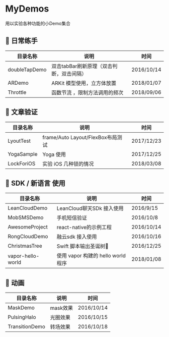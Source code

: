 # MyDemos


用以实验各种功能的小Demo集合

## 🍐 日常练手

目录名称 | 说明 |时间
------- | ------- | -------
doubleTapDemo | 双击tabBar刷新原理（双击判断，双击间隔）  |  2016/10/14
ARDemo | ARKit 模型使用，立方体放置                     |  2018/01/07
Throttle | 函数节流 ，限制方法调用的频次                 |  2018/09/06

## 🍍 文章验证

目录名称 | 说明 |时间
------- | ------- | -------
 LyoutTest  | frame/Auto Layout/FlexBox布局测试 |  2017/12/23
 YogaSample | Yoga 使用                        |  2017/12/25
 LockForiOS | 实验 iOS 几种锁的情况              |  2018/03/08


## 🍌 SDK / 新语言 使用

目录名称 | 说明 |时间
------- | ------- | -------
 LeanCloudDemo  |  LeanCloud聊天SDk 接入使用   |  2016/9/15
 MobSMSDemo     |  手机短信验证                |  2016/10/8 
 AwesomeProject |  react-native的示例工程      |  2016/10/14
 RongCloudDemo  |  融云sdk 接入使用            |  2016/10/16
 ChristmasTree  | Swift 脚本输出圣诞树🎄       |  2016/12/25
 vapor-hello-world |  使用 vapor 构建的 hello world 程序   |  2018/01/08

## 🍉 动画

目录名称 | 说明 |时间
------- | ------- | -------
 MaskDemo        | mask效果 | 2016/10/14
 PulsingHalo     | 光圈效果  | 2016/10/15
 TransitionDemo  | 转场效果  | 2016/10/18







